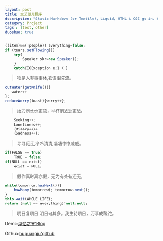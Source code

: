 ```yaml
---
layout: post
title: 文艺范儿程序
description: "Static Markdown (or Textile), Liquid, HTML & CSS go in. Static sites come out ready for deployment. Jekyll template guide,JekyllPure是一个基于jekyll主题,集成了各种方便的插件,以及简洁的页面"
category: Project
tags : [test, other]
duoshuo: true
---
```


```javascript
((item)&&(!people)) everything=false;
if (tears.setFlowing())
    try{
        Speaker skr=new Speaker();
    }
    catch{IOException e;} ( )
```
> 物是人非事事休,欲语泪先流。

```javascript
cutWater(getKnife()){
   water++
};
reduceWorry(toast){worry++};
```
> 抽刀断水水更流，举杯消愁愁更愁。

```javascript
    Seeking++;
    Loneliness++;
    (Misery++)+
    (Sadness++);
```
> 寻寻觅觅,冷冷清清,凄凄惨惨戚戚。

<!-- more -->

```javascript
if(FALSE == true)
    TRUE = false;
if(NULL == exist)
    exist = NULL;
```
>假作真时真亦假，无为有处有还无。

```javascript
while(tomorrow.hasNext()){
    howMany(tomorrow); tomorrow.next();
}
this.wait(WHOLE_LIFE);
return (null == everything)?null:null;
```
>明日复明日 明日何其多。我生待明日，万事成蹉跎。

Demo:[浮忆之窨'Blog](http://huguangju.github.io)

Github:[huguangju'github](https://github.com/huguangju)
